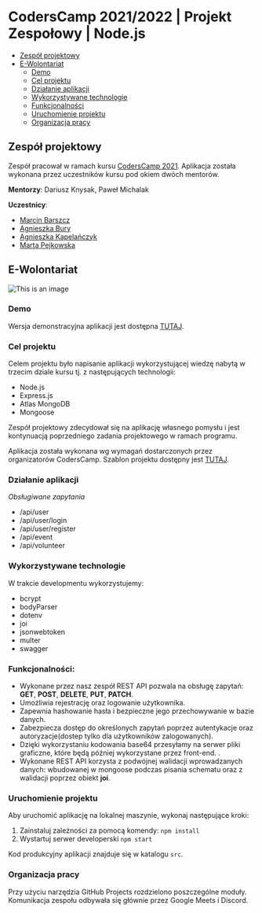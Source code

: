 # CodersCamp 2021/2022 | Projekt Zespołowy | Node.js

- [Zespół projektowy](#zespół-projektowy)
- [E-Wolontariat](#e-wolontariat)
  - [Demo](#demo)
  - [Cel projektu](#cel-projektu)
  - [Działanie aplikacji](#działanie-aplikacji)
  - [Wykorzystywane technologie](#wykorzystywane-technologie)
  - [Funkcjonalności](#funkcjonalności)
  - [Uruchomienie projektu](#uruchomienie-projektu)
  - [Organizacja pracy](#organizacja-pracy)

## Zespół projektowy

Zespół pracował w ramach kursu [CodersCamp 2021](https://coderscamp.pl/).
Aplikacja została wykonana przez uczestników kursu pod okiem dwóch mentorów.

**Mentorzy**: Dariusz Knysak, Paweł Michalak

**Uczestnicy**:

- [Marcin Barszcz](https://github.com/marcinnnnb)
- [Agnieszka Bury](https://github.com/angbur)
- [Agnieszka Kapelańczyk](https://github.com/MysiaPysia16)
- [Marta Pejkowska](https://github.com/MartaPejkowska)

## E-Wolontariat

![This is an image](https://github.com/marcinnnnb/CodersCamp2021-Project-React-Node-eWolontariat/blob/9d64011d85607468474710fbb63e6153c1418b09/src/assets/img/hero.png)

### Demo

Wersja demonstracyjna aplikacji jest dostępna [TUTAJ](https://whispering-oasis-16160.herokuapp.com/).

### Cel projektu

Celem projektu było napisanie aplikacji wykorzystującej wiedzę nabytą w trzecim dziale kursu tj. z następujących technologii:
* Node.js
* Express.js
* Atlas MongoDB
* Mongoose

Zespół projektowy zdecydował się na aplikację własnego pomysłu i jest kontynuacją poprzedniego zadania projektowego w ramach programu. 

Aplikacja została wykonana wg wymagań dostarczonych przez organizatorów CodersCamp.
Szablon projektu dostępny jest [TUTAJ](https://github.com/KrystianKjjk/CodersCamp2020.Project.FullStack-Node-React.OrganizationApp/blob/main/README.md).

### Działanie aplikacji

_Obsługiwane zapytania_
* /api/user
* /api/user/login
* /api/user/register
* /api/event
* /api/volunteer


### Wykorzystywane technologie

W trakcie developmentu wykorzystujemy:

   * bcrypt
   * bodyParser
   * dotenv
   * joi
   * jsonwebtoken
   * multer
   * swagger

### Funkcjonalności:

* Wykonane przez nasz zespół REST API pozwala na obsługę zapytań: __GET__, __POST__, __DELETE__, __PUT__, __PATCH__.
* Umożliwia rejestrację oraz logowanie użytkownika.
* Zapewnia hashowanie hasła i bezpieczne jego przechowywanie w bazie danych.
* Zabezpiecza dostęp do określonych zapytań poprzez autentykacje oraz autoryzacje(dostep tylko dla użytkowników zalogowanych).
* Dzięki wykorzystaniu kodowania base64 przesyłamy na serwer pliki graficzne, które będą później wykorzystane przez front-end. .
* Wykonane REST API korzysta z podwójnej walidacji wprowadzanych danych: wbudowanej w mongoose podczas pisania schematu oraz z walidacji poprzez obiekt __joi__.


### Uruchomienie projektu

Aby uruchomić aplikację na lokalnej maszynie, wykonaj następujące kroki:

1. Zainstaluj zależności za pomocą komendy: `npm install`
2. Wystartuj serwer developerski `npm start`

Kod produkcyjny aplikacji znajduje się w katalogu `src`.

### Organizacja pracy

Przy użyciu narzędzia GitHub Projects rozdzielono poszczególne moduły. Komunikacja zespołu odbywała się głównie przez Google Meets i Discord.
